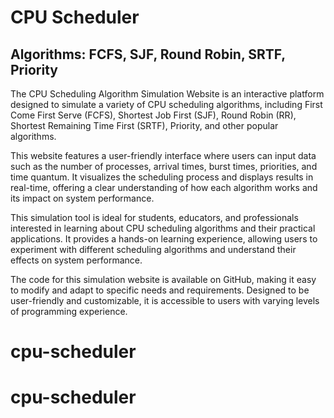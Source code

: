 # CPU Scheduler

## Algorithms: FCFS, SJF, Round Robin, SRTF, Priority

The CPU Scheduling Algorithm Simulation Website is an interactive platform designed to simulate a variety of CPU scheduling algorithms, including First Come First Serve (FCFS), Shortest Job First (SJF), Round Robin (RR), Shortest Remaining Time First (SRTF), Priority, and other popular algorithms.

This website features a user-friendly interface where users can input data such as the number of processes, arrival times, burst times, priorities, and time quantum. It visualizes the scheduling process and displays results in real-time, offering a clear understanding of how each algorithm works and its impact on system performance.

This simulation tool is ideal for students, educators, and professionals interested in learning about CPU scheduling algorithms and their practical applications. It provides a hands-on learning experience, allowing users to experiment with different scheduling algorithms and understand their effects on system performance.

The code for this simulation website is available on GitHub, making it easy to modify and adapt to specific needs and requirements. Designed to be user-friendly and customizable, it is accessible to users with varying levels of programming experience.

# cpu-scheduler
# cpu-scheduler

